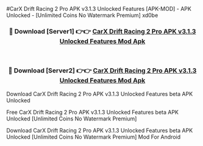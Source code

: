 #CarX Drift Racing 2 Pro APK v3.1.3 Unlocked Features [APK-MOD] - APK Unlocked - [Unlimited Coins No Watermark Premium] xd0be



<div align="center">

<h3>🔴 Download [Server1] 👉👉 <a href="https://momento.my/?title=CarX_Drift_Racing_2_Pro_APK_v3.1.3_Unlocked_Features">CarX Drift Racing 2 Pro APK v3.1.3 Unlocked Features Mod Apk</a></h3><br>

<h3>🔴 Download [Server2] 👉👉 <a href="https://momento.my/?title=CarX_Drift_Racing_2_Pro_APK_v3.1.3_Unlocked_Features">CarX Drift Racing 2 Pro APK v3.1.3 Unlocked Features Mod Apk</a></h3>
</div>



Download CarX Drift Racing 2 Pro APK v3.1.3 Unlocked Features beta APK Unlocked

Free CarX Drift Racing 2 Pro APK v3.1.3 Unlocked Features beta APK Unlocked [Unlimited Coins No Watermark Premium]

Download CarX Drift Racing 2 Pro APK v3.1.3 Unlocked Features beta APK Unlocked [Unlimited Coins No Watermark Premium] Mod For Android
